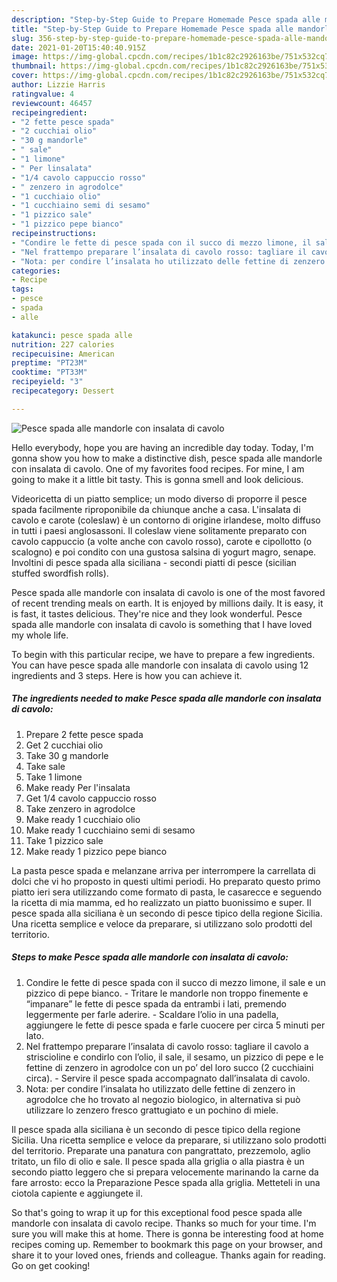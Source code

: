 ```yaml
---
description: "Step-by-Step Guide to Prepare Homemade Pesce spada alle mandorle con insalata di cavolo"
title: "Step-by-Step Guide to Prepare Homemade Pesce spada alle mandorle con insalata di cavolo"
slug: 356-step-by-step-guide-to-prepare-homemade-pesce-spada-alle-mandorle-con-insalata-di-cavolo
date: 2021-01-20T15:40:40.915Z
image: https://img-global.cpcdn.com/recipes/1b1c82c2926163be/751x532cq70/pesce-spada-alle-mandorle-con-insalata-di-cavolo-recipe-main-photo.jpg
thumbnail: https://img-global.cpcdn.com/recipes/1b1c82c2926163be/751x532cq70/pesce-spada-alle-mandorle-con-insalata-di-cavolo-recipe-main-photo.jpg
cover: https://img-global.cpcdn.com/recipes/1b1c82c2926163be/751x532cq70/pesce-spada-alle-mandorle-con-insalata-di-cavolo-recipe-main-photo.jpg
author: Lizzie Harris
ratingvalue: 4
reviewcount: 46457
recipeingredient:
- "2 fette pesce spada"
- "2 cucchiai olio"
- "30 g mandorle"
- " sale"
- "1 limone"
- " Per linsalata"
- "1/4 cavolo cappuccio rosso"
- " zenzero in agrodolce"
- "1 cucchiaio olio"
- "1 cucchiaino semi di sesamo"
- "1 pizzico sale"
- "1 pizzico pepe bianco"
recipeinstructions:
- "Condire le fette di pesce spada con il succo di mezzo limone, il sale e un pizzico di pepe bianco. Tritare le mandorle non troppo finemente e “impanare” le fette di pesce spada da entrambi i lati, premendo leggermente per farle aderire. Scaldare l’olio in una padella, aggiungere le fette di pesce spada e farle cuocere per circa 5 minuti per lato."
- "Nel frattempo preparare l’insalata di cavolo rosso: tagliare il cavolo a striscioline e condirlo con l’olio, il sale, il sesamo, un pizzico di pepe e le fettine di zenzero in agrodolce con un po’ del loro succo (2 cucchiaini circa). Servire il pesce spada accompagnato dall’insalata di cavolo."
- "Nota: per condire l’insalata ho utilizzato delle fettine di zenzero in agrodolce che ho trovato al negozio biologico, in alternativa si può utilizzare lo zenzero fresco grattugiato e un pochino di miele."
categories:
- Recipe
tags:
- pesce
- spada
- alle

katakunci: pesce spada alle 
nutrition: 227 calories
recipecuisine: American
preptime: "PT23M"
cooktime: "PT33M"
recipeyield: "3"
recipecategory: Dessert

---
```



![Pesce spada alle mandorle con insalata di cavolo](https://img-global.cpcdn.com/recipes/1b1c82c2926163be/751x532cq70/pesce-spada-alle-mandorle-con-insalata-di-cavolo-recipe-main-photo.jpg)

Hello everybody, hope you are having an incredible day today. Today, I'm gonna show you how to make a distinctive dish, pesce spada alle mandorle con insalata di cavolo. One of my favorites food recipes. For mine, I am going to make it a little bit tasty. This is gonna smell and look delicious.

Videoricetta di un piatto semplice; un modo diverso di proporre il pesce spada facilmente riproponibile da chiunque anche a casa. L&#39;insalata di cavolo e carote (coleslaw) è un contorno di origine irlandese, molto diffuso in tutti i paesi anglosassoni. Il coleslaw viene solitamente preparato con cavolo cappuccio (a volte anche con cavolo rosso), carote e cipollotto (o scalogno) e poi condito con una gustosa salsina di yogurt magro, senape. Involtini di pesce spada alla siciliana - secondi piatti di pesce (sicilian stuffed swordfish rolls).

Pesce spada alle mandorle con insalata di cavolo is one of the most favored of recent trending meals on earth. It is enjoyed by millions daily. It is easy, it is fast, it tastes delicious. They're nice and they look wonderful. Pesce spada alle mandorle con insalata di cavolo is something that I have loved my whole life.


To begin with this particular recipe, we have to prepare a few ingredients. You can have pesce spada alle mandorle con insalata di cavolo using 12 ingredients and 3 steps. Here is how you can achieve it.

<!--inarticleads1-->

##### The ingredients needed to make Pesce spada alle mandorle con insalata di cavolo:

1. Prepare 2 fette pesce spada
1. Get 2 cucchiai olio
1. Take 30 g mandorle
1. Take  sale
1. Take 1 limone
1. Make ready  Per l&#39;insalata
1. Get 1/4 cavolo cappuccio rosso
1. Take  zenzero in agrodolce
1. Make ready 1 cucchiaio olio
1. Make ready 1 cucchiaino semi di sesamo
1. Take 1 pizzico sale
1. Make ready 1 pizzico pepe bianco


La pasta pesce spada e melanzane arriva per interrompere la carrellata di dolci che vi ho proposto in questi ultimi periodi. Ho preparato questo primo piatto ieri sera utilizzando come formato di pasta, le casarecce e seguendo la ricetta di mia mamma, ed ho realizzato un piatto buonissimo e super. Il pesce spada alla siciliana è un secondo di pesce tipico della regione Sicilia. Una ricetta semplice e veloce da preparare, si utilizzano solo prodotti del territorio. 

<!--inarticleads2-->

##### Steps to make Pesce spada alle mandorle con insalata di cavolo:

1. Condire le fette di pesce spada con il succo di mezzo limone, il sale e un pizzico di pepe bianco. - Tritare le mandorle non troppo finemente e “impanare” le fette di pesce spada da entrambi i lati, premendo leggermente per farle aderire. - Scaldare l’olio in una padella, aggiungere le fette di pesce spada e farle cuocere per circa 5 minuti per lato.
1. Nel frattempo preparare l’insalata di cavolo rosso: tagliare il cavolo a striscioline e condirlo con l’olio, il sale, il sesamo, un pizzico di pepe e le fettine di zenzero in agrodolce con un po’ del loro succo (2 cucchiaini circa). - Servire il pesce spada accompagnato dall’insalata di cavolo.
1. Nota: per condire l’insalata ho utilizzato delle fettine di zenzero in agrodolce che ho trovato al negozio biologico, in alternativa si può utilizzare lo zenzero fresco grattugiato e un pochino di miele.


Il pesce spada alla siciliana è un secondo di pesce tipico della regione Sicilia. Una ricetta semplice e veloce da preparare, si utilizzano solo prodotti del territorio. Preparate una panatura con pangrattato, prezzemolo, aglio tritato, un filo di olio e sale. Il pesce spada alla griglia o alla piastra è un secondo piatto leggero che si prepara velocemente marinando la carne da fare arrosto: ecco la Preparazione Pesce spada alla griglia. Metteteli in una ciotola capiente e aggiungete il. 

So that's going to wrap it up for this exceptional food pesce spada alle mandorle con insalata di cavolo recipe. Thanks so much for your time. I'm sure you will make this at home. There is gonna be interesting food at home recipes coming up. Remember to bookmark this page on your browser, and share it to your loved ones, friends and colleague. Thanks again for reading. Go on get cooking!
